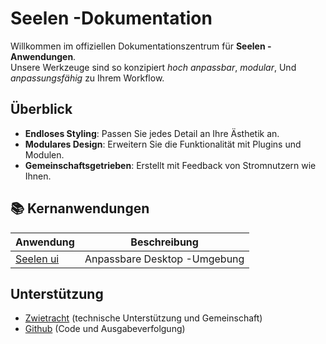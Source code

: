 # **Seelen -Dokumentation**

Willkommen im offiziellen Dokumentationszentrum für **Seelen -Anwendungen**.\
Unsere Werkzeuge sind so konzipiert _hoch anpassbar_, _modular_, Und
_anpassungsfähig_ zu Ihrem Workflow.

## Überblick

- **Endloses Styling**: Passen Sie jedes Detail an Ihre Ästhetik an.
- **Modulares Design**: Erweitern Sie die Funktionalität mit Plugins und
  Modulen.
- **Gemeinschaftsgetrieben**: Erstellt mit Feedback von Stromnutzern wie Ihnen.

## **📚 Kernanwendungen**

| Anwendung                    | Beschreibung                 |
| ---------------------------- | ---------------------------- |
| [Seelen ui](/apps/seelen-ui) | Anpassbare Desktop -Umgebung |

## Unterstützung

- [Zwietracht](https://discord.gg/ABfASx5ZAJ) (technische Unterstützung und
  Gemeinschaft)
- [Github](https://github.com/Seelen-Inc) (Code und Ausgabeverfolgung)

